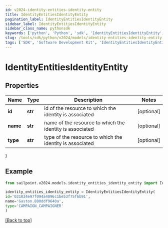 ```yaml
---
id: v2024-identity-entities-identity-entity
title: IdentityEntitiesIdentityEntity
pagination_label: IdentityEntitiesIdentityEntity
sidebar_label: IdentityEntitiesIdentityEntity
sidebar_class_name: pythonsdk
keywords: ['python', 'Python', 'sdk', 'IdentityEntitiesIdentityEntity', 'V2024IdentityEntitiesIdentityEntity'] 
slug: /tools/sdk/python/v2024/models/identity-entities-identity-entity
tags: ['SDK', 'Software Development Kit', 'IdentityEntitiesIdentityEntity', 'V2024IdentityEntitiesIdentityEntity']
---
```


# IdentityEntitiesIdentityEntity


## Properties

Name | Type | Description | Notes
------------ | ------------- | ------------- | -------------
**id** | **str** | id of the resource to which the identity is associated | [optional] 
**name** | **str** | name of the resource to which the identity is associated | [optional] 
**type** | **str** | type of the resource to which the identity is associated | [optional] 
}

## Example

```python
from sailpoint.v2024.models.identity_entities_identity_entity import IdentityEntitiesIdentityEntity

identity_entities_identity_entity = IdentityEntitiesIdentityEntity(
id='031034e97f094a4096c1be53f75f6b91',
name='Gaston.800ddf9640a',
type='CAMPAIGN_CAMPAIGNER'
)

```
[[Back to top]](#) 

